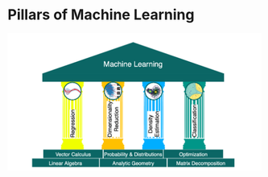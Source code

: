 
# Pillars of Machine Learning

![alt Pillars of Machine Learning](data/pillars-of-ml.png?raw=true "Pillars")

